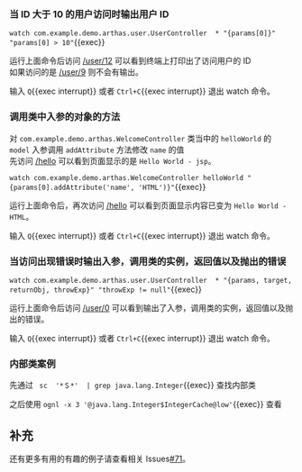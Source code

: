 ### 当 ID 大于 10 的用户访问时输出用户 ID

`watch com.example.demo.arthas.user.UserController  * "{params[0]}" "params[0] > 10"`{{exec}}

运行上面命令后访问 [/user/12]({{TRAFFIC_HOST1_80}}/user/12) 可以看到终端上打印出了访问用户的 ID  
如果访问的是 [/user/9]({{TRAFFIC_HOST1_80}}/user/9) 则不会有输出。

输入 `Q`{{exec interrupt}} 或者 `Ctrl+C`{{exec interrupt}} 退出 watch 命令。

### 调用类中入参的对象的方法

对 `com.example.demo.arthas.WelcomeController` 类当中的 `helloWorld` 的 `model` 入参调用 `addAttribute` 方法修改 `name` 的值  
先访问 [/hello]({{TRAFFIC_HOST1_80}}/hello) 可以看到页面显示的是 `Hello World - jsp`。

`watch com.example.demo.arthas.WelcomeController helloWorld "{params[0].addAttribute('name', 'HTML')}"`{{exec}}

运行上面命令后，再次访问 [/hello]({{TRAFFIC_HOST1_80}}/hello) 可以看到页面显示内容已变为 `Hello World - HTML`。

输入 `Q`{{exec interrupt}} 或者 `Ctrl+C`{{exec interrupt}} 退出 watch 命令。

### 当访问出现错误时输出入参，调用类的实例，返回值以及抛出的错误

`watch com.example.demo.arthas.user.UserController  * "{params, target, returnObj, throwExp}" "throwExp != null"`{{exec}}

运行上面命令后访问 [/user/0]({{TRAFFIC_HOST1_80}}/user/0) 可以看到输出了入参，调用类的实例，返回值以及抛出的错误。

输入 `Q`{{exec interrupt}} 或者 `Ctrl+C`{{exec interrupt}} 退出 watch 命令。

### 内部类案例

先通过 ` sc  '*＄*'  | grep java.lang.Integer`{{exec}} 查找内部类

之后使用 `ognl -x 3 '@java.lang.Integer$IntegerCache@low'`{{exec}} 查看

## 补充

还有更多有用的有趣的例子请查看相关 Issues[#71](https://github.com/alibaba/arthas/issues/71)。
